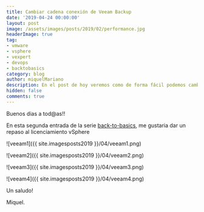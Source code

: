 ```yaml
---
title: Cambiar cadena conexión de Veeam Backup
date: '2019-04-24 00:00:00'
layout: post
image: /assets/images/posts/2019/02/performance.jpg
headerImage: true
tag:
- vmware
- vsphere
- vexpert
- devops
- backtobasics
category: blog
author: miquelMariano
description: En el post de hoy veremos como de forma fácil podemos cambiar la cadena de conexión a nuestro vCenter desde el Veeam Backup...
hidden: false
comments: true
---
```




Buenos dias a tod@as!!

En esta segunda entrada de la serie [back-to-basics](https://www.veeam.com/kb1905), me gustaria dar un repaso al licenciamiento vSphere

![veeam1]({{ site.imagesposts2019 }}/04/veeam1.png)

![veeam2]({{ site.imagesposts2019 }}/04/veeam2.png)

![veeam3]({{ site.imagesposts2019 }}/04/veeam3.png)

![veeam4]({{ site.imagesposts2019 }}/04/veeam4.png)






Un saludo!

Miquel.


